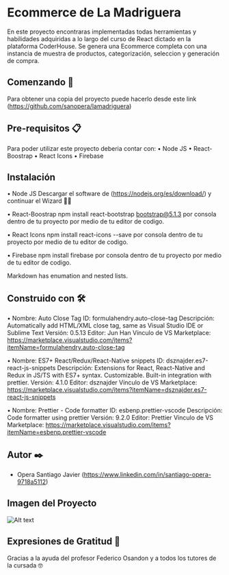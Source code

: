 # Ecommerce de La Madriguera 
En este proyecto encontraras implementadas todas herramientas y habilidades adquiridas a lo largo del curso de React dictado en la plataforma CoderHouse. 
Se genera una Ecommerce completa con una instancia de muestra de productos, categorización, seleccion y generación de compra.


## Comenzando 🚀
Para obtener una copia del proyecto puede hacerlo desde este link (https://github.com/sanopera/lamadriguera)

## Pre-requisitos 📋
Para poder utilizar este proyecto deberia contar con:
 • Node JS
 • React-Boostrap
 • React Icons
 • Firebase

## Instalación

 • Node JS
    Descargar el software de (https://nodejs.org/es/download/) y continuar el Wizard 🧙‍♂️
 
 • React-Boostrap
    npm install react-bootstrap bootstrap@5.1.3 por consola dentro de tu proyecto por medio de tu editor de codigo.

 • React Icons
    npm install react-icons --save por consola dentro de tu proyecto por medio de tu editor de codigo.

 • Firebase
    npm install firebase por consola dentro de tu proyecto por medio de tu editor de codigo.

Markdown has enumation and nested lists.

## Construido con 🛠️

•   Nombre: Auto Close Tag
    ID: formulahendry.auto-close-tag
    Descripción: Automatically add HTML/XML close tag, same as Visual Studio IDE or Sublime Text
    Versión: 0.5.13
    Editor: Jun Han
    Vínculo de VS Marketplace: https://marketplace.visualstudio.com/items?itemName=formulahendry.auto-close-tag

•   Nombre: ES7+ React/Redux/React-Native snippets
    ID: dsznajder.es7-react-js-snippets
    Descripción: Extensions for React, React-Native and Redux in JS/TS with ES7+ syntax. Customizable. Built-in integration with prettier.
    Versión: 4.1.0
    Editor: dsznajder
    Vínculo de VS Marketplace: https://marketplace.visualstudio.com/items?itemName=dsznajder.es7-react-js-snippets

•   Nombre: Prettier - Code formatter
    ID: esbenp.prettier-vscode
    Descripción: Code formatter using prettier
    Versión: 9.2.0
    Editor: Prettier
    Vínculo de VS Marketplace: https://marketplace.visualstudio.com/items?itemName=esbenp.prettier-vscode

## Autor ✒️
-  Opera Santiago Javier (https://www.linkedin.com/in/santiago-opera-9718a5112)

## Imagen del Proyecto

![Alt text](https://res.cloudinary.com/madriguera/image/upload/v1644278358/preview_nznaif.jpg "Preview")

## Expresiones de Gratitud 🎁

Gracias a la ayuda del profesor Federico Osandon y a todos los tutores de la cursada 🤓